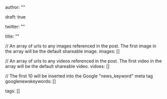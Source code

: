 author: ""

draft: true

twitter: ""

title: ""

// An array of urls to any images referenced in the post. The first image in the array will be the default shareable image.
images: []

// An array of urls to any videos referenced in the post. The first video in the array will be the default shareable video.
vidoes: []

// The first 10 will be inserted into the Google "news_keyword" meta tag
googlenewskeywords: []

tags: []
